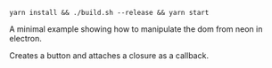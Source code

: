 `yarn install && ./build.sh --release && yarn start`

A minimal example showing how to manipulate the dom from neon in electron.

Creates a button and attaches a closure as a callback.
